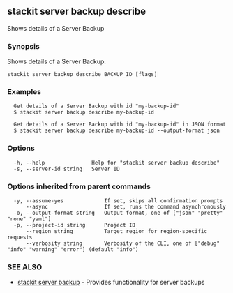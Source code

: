 ## stackit server backup describe

Shows details of a Server Backup

### Synopsis

Shows details of a Server Backup.

```
stackit server backup describe BACKUP_ID [flags]
```

### Examples

```
  Get details of a Server Backup with id "my-backup-id"
  $ stackit server backup describe my-backup-id

  Get details of a Server Backup with id "my-backup-id" in JSON format
  $ stackit server backup describe my-backup-id --output-format json
```

### Options

```
  -h, --help               Help for "stackit server backup describe"
  -s, --server-id string   Server ID
```

### Options inherited from parent commands

```
  -y, --assume-yes             If set, skips all confirmation prompts
      --async                  If set, runs the command asynchronously
  -o, --output-format string   Output format, one of ["json" "pretty" "none" "yaml"]
  -p, --project-id string      Project ID
      --region string          Target region for region-specific requests
      --verbosity string       Verbosity of the CLI, one of ["debug" "info" "warning" "error"] (default "info")
```

### SEE ALSO

* [stackit server backup](./stackit_server_backup.md)	 - Provides functionality for server backups

